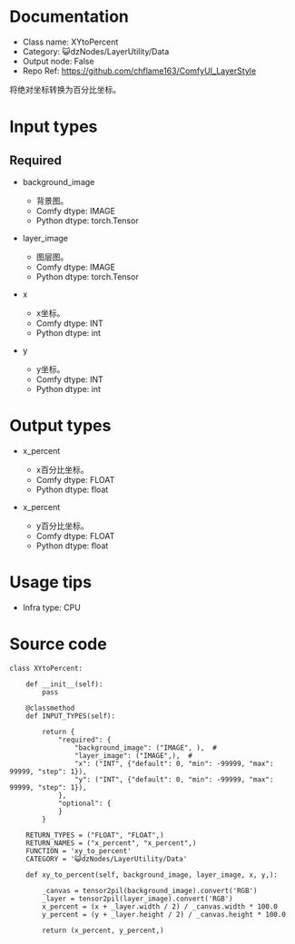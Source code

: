 # Documentation
- Class name: XYtoPercent
- Category: 😺dzNodes/LayerUtility/Data
- Output node: False
- Repo Ref: https://github.com/chflame163/ComfyUI_LayerStyle

将绝对坐标转换为百分比坐标。


# Input types

## Required


- background_image
    - 背景图。
    - Comfy dtype: IMAGE
    - Python dtype: torch.Tensor

- layer_image
    - 图层图。
    - Comfy dtype: IMAGE
    - Python dtype: torch.Tensor

- x
    - x坐标。
    - Comfy dtype: INT
    - Python dtype: int

- y
    - y坐标。
    - Comfy dtype: INT
    - Python dtype: int

# Output types

- x_percent
    - x百分比坐标。
    - Comfy dtype: FLOAT
    - Python dtype: float   

- x_percent
    - y百分比坐标。
    - Comfy dtype: FLOAT
    - Python dtype: float


# Usage tips
- Infra type: CPU

# Source code
```
class XYtoPercent:

    def __init__(self):
        pass

    @classmethod
    def INPUT_TYPES(self):

        return {
            "required": {
                "background_image": ("IMAGE", ),  #
                "layer_image": ("IMAGE",),  #
                "x": ("INT", {"default": 0, "min": -99999, "max": 99999, "step": 1}),
                "y": ("INT", {"default": 0, "min": -99999, "max": 99999, "step": 1}),
            },
            "optional": {
            }
        }

    RETURN_TYPES = ("FLOAT", "FLOAT",)
    RETURN_NAMES = ("x_percent", "x_percent",)
    FUNCTION = 'xy_to_percent'
    CATEGORY = '😺dzNodes/LayerUtility/Data'

    def xy_to_percent(self, background_image, layer_image, x, y,):

        _canvas = tensor2pil(background_image).convert('RGB')
        _layer = tensor2pil(layer_image).convert('RGB')
        x_percent = (x + _layer.width / 2) / _canvas.width * 100.0
        y_percent = (y + _layer.height / 2) / _canvas.height * 100.0

        return (x_percent, y_percent,)
```